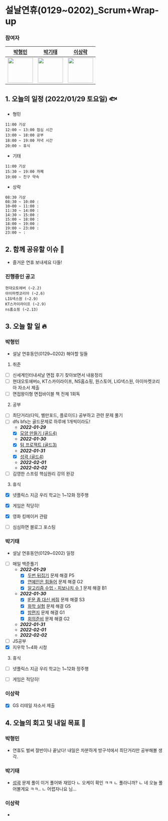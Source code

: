 # 설날연휴(0129~0202)_Scrum+Wrap-up

### 참여자

| [박형민](https://github.com/npnppn)  | [박기태](https://github.com/idiot-kitto)   | [이상락](https://github.com/SangRakee)  |
| :------: | :------: | :------:
|<img src="https://github.com/npnppn.png" width="80"> | <img src="https://github.com/idiot-kitto.png" width="80">|<img src="https://github.com/SangRakee.png" width="80">

## 1. 오늘의 일정 (2022/01/29 토요일) 🐟

- 형민
```
11:00 기상 
12:00 ~ 13:00 점심 시간
13:00 ~ 18:00 공부
18:00 ~ 19:00 저녁 시간
20:00 ~ 휴식 
```

- 기태
```
11:00 기상
15:30 ~ 19:00 까페
19:00 ~ 친구 약속
```

- 상락
```
08:30 기상
08:30 ~ 10:00 : 
10~00 ~ 11:00 : 
11:30 ~ 14:00 : 
14:30 ~ 15:00 : 
15:00 ~ 18:00 : 
18:00 ~ 19:00 : 
19:00 ~ 23:00 : 
23:00 ~ : 

```

## 2. 함께 공유할 이슈 💌
- 즐거운 연휴 보내세요 다들!

### 진행중인 공고
```
현대오토에버 (~2.2)
아이마켓코리아 (~2.6)
LIG넥스원 (~2.9)
KT스카이라이프 (~2.9)
ns홈쇼핑 (~2.13)
```



## 3. 오늘 할 일 🔥



### 박형민
- 설날 연휴동안(0129~0202) 해야할 일들
1. 취준
- [ ] 신세계인터내셔날 면접 후기 찾아보면서 내용정리
- [ ] 현대오토에버o, KT스카이라이프, NS홈쇼핑, 원스토어, LIG넥스원,  아이마켓코리아 자소서 제출
- [ ] 면접왕이형 면접바이블 책 전체 1회독

2. 공부
- [ ] 최단거리(다익, 벨만포드, 플로이드) 공부하고 관련 문제 풀기
- [ ] dfs bfs는 골드문제로 하루에 1개씩이라도!
    - ***2022-01-29***
    - [x] [모양 만들기 (골드4)](https://www.acmicpc.net/problem/16932)
    - ***2022-01-30***
    - [x] [텀 프로젝트 (골드3)](https://www.acmicpc.net/problem/9466)
    - ***2022-01-31***
    - [x] [성곽 (골드4)](https://www.acmicpc.net/problem/2234)
    - ***2022-02-01***
    - ***2022-02-02***
- [ ] 김영한 스프링 핵심원리 강의 완강

3. 휴식
- [x] 넷플릭스 지금 우리 학교는 1~12화 정주행
- [x] 게임은 적당히!
- [x] 영화 킹메이커 관람
- [ ] 심심하면 블로그 포스팅


### 박기태

- 설날 연휴동안(0129~0202) 일정

- [ ] 매일 백준풀기
    - ***2022-01-29***
        - [x] [두번 뒤집기](https://www.acmicpc.net/problem/2505) 문제 해결 P5
        - [x] [연예인은 힘들어](https://www.acmicpc.net/problem/17270) 문제 해결 G2
        - [x] [알고리즘 수업 - 피보나치 수 1](https://www.acmicpc.net/problem/24416) 문제 해결 B1
    - ***2022-01-30***
        - [x] [IF문 좀 대신 써줘](https://www.acmicpc.net/problem/19637) 문제 해결 S3
        - [x] [화학 실험](https://www.acmicpc.net/problem/20311) 문제 해결 G5
        - [x] [밤편지](https://www.acmicpc.net/problem/23258) 문제 해결 G1
        - [x] [회의준비](https://www.acmicpc.net/problem/2610) 문제 해결 G2
    - ***2022-01-31***
    - ***2022-02-01***
    - ***2022-02-02***
- [ ] JS공부
- [x] 지우학 1~4화 시청

3. 휴식
- [ ] 넷플릭스 지금 우리 학교는 1~12화 정주행
- [ ] 게임은 적당히!


### 이상락
- [x] GS 리테일 자소서 제출


## 4. 오늘의 회고 및 내일 목표 🎈


    

### 박형민

- 연휴도 벌써 절반이나 끝났다! 내일은 차분하게 방구석에서 최단거리만 공부해볼 생각.

### 박기태

- [성곽](https://www.acmicpc.net/problem/2234) 문제 풀이 이거 풀어봐 재밌다
ㄴ 오케이 확인 ㅋㅋ
ㄴ 풀라니까?
ㄴ 네 오늘 풀어볼게요 ㅋㅋ..
ㄴ 어렵자나요 님...

### 이상락
- 
